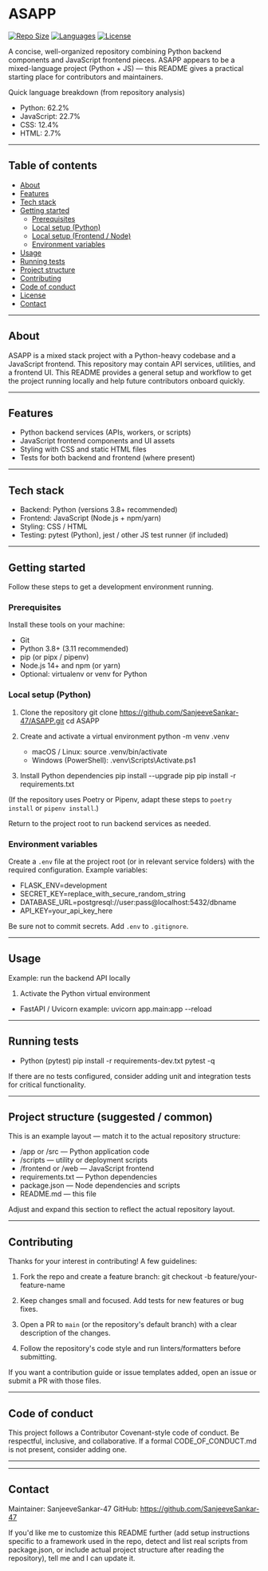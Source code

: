 # ASAPP

[![Repo Size](https://img.shields.io/github/repo-size/SanjeeveSankar-47/ASAPP)]()
[![Languages](https://img.shields.io/github/languages/top/SanjeeveSankar-47/ASAPP)]()
[![License](https://img.shields.io/github/license/SanjeeveSankar-47/ASAPP)]()

A concise, well-organized repository combining Python backend components and JavaScript frontend pieces. ASAPP appears to be a mixed-language project (Python + JS) — this README gives a practical starting place for contributors and maintainers.

Quick language breakdown (from repository analysis)
- Python: 62.2%
- JavaScript: 22.7%
- CSS: 12.4%
- HTML: 2.7%

---

## Table of contents

- [About](#about)
- [Features](#features)
- [Tech stack](#tech-stack)
- [Getting started](#getting-started)
  - [Prerequisites](#prerequisites)
  - [Local setup (Python)](#local-setup-python)
  - [Local setup (Frontend / Node)](#local-setup-frontend--node)
  - [Environment variables](#environment-variables)
- [Usage](#usage)
- [Running tests](#running-tests)
- [Project structure](#project-structure)
- [Contributing](#contributing)
- [Code of conduct](#code-of-conduct)
- [License](#license)
- [Contact](#contact)

---

## About

ASAPP is a mixed stack project with a Python-heavy codebase and a JavaScript frontend. This repository may contain API services, utilities, and a frontend UI. This README provides a general setup and workflow to get the project running locally and help future contributors onboard quickly.

---

## Features

- Python backend services (APIs, workers, or scripts)
- JavaScript frontend components and UI assets
- Styling with CSS and static HTML files
- Tests for both backend and frontend (where present)

---

## Tech stack

- Backend: Python (versions 3.8+ recommended)
- Frontend: JavaScript (Node.js + npm/yarn)
- Styling: CSS / HTML
- Testing: pytest (Python), jest / other JS test runner (if included)

---

## Getting started

Follow these steps to get a development environment running.

### Prerequisites

Install these tools on your machine:

- Git
- Python 3.8+ (3.11 recommended)
- pip (or pipx / pipenv)
- Node.js 14+ and npm (or yarn)
- Optional: virtualenv or venv for Python

### Local setup (Python)

1. Clone the repository
   git clone https://github.com/SanjeeveSankar-47/ASAPP.git
   cd ASAPP

2. Create and activate a virtual environment
   python -m venv .venv
   - macOS / Linux:
     source .venv/bin/activate
   - Windows (PowerShell):
     .venv\Scripts\Activate.ps1

3. Install Python dependencies
   pip install --upgrade pip
   pip install -r requirements.txt

(If the repository uses Poetry or Pipenv, adapt these steps to `poetry install` or `pipenv install`.)


Return to the project root to run backend services as needed.

### Environment variables

Create a `.env` file at the project root (or in relevant service folders) with the required configuration. Example variables:

- FLASK_ENV=development
- SECRET_KEY=replace_with_secure_random_string
- DATABASE_URL=postgresql://user:pass@localhost:5432/dbname
- API_KEY=your_api_key_here

Be sure not to commit secrets. Add `.env` to `.gitignore`.

---

## Usage

Example: run the backend API locally

1. Activate the Python virtual environment

- FastAPI / Uvicorn example:
  uvicorn app.main:app --reload

---

## Running tests

- Python (pytest)
  pip install -r requirements-dev.txt
  pytest -q


If there are no tests configured, consider adding unit and integration tests for critical functionality.

---

## Project structure (suggested / common)

This is an example layout — match it to the actual repository structure:

- /app or /src — Python application code
- /scripts — utility or deployment scripts
- /frontend or /web — JavaScript frontend
- requirements.txt — Python dependencies
- package.json — Node dependencies and scripts
- README.md — this file

Adjust and expand this section to reflect the actual repository layout.

---

## Contributing

Thanks for your interest in contributing! A few guidelines:

1. Fork the repo and create a feature branch:
   git checkout -b feature/your-feature-name

2. Keep changes small and focused. Add tests for new features or bug fixes.

3. Open a PR to `main` (or the repository's default branch) with a clear description of the changes.

4. Follow the repository's code style and run linters/formatters before submitting.

If you want a contribution guide or issue templates added, open an issue or submit a PR with those files.

---

## Code of conduct

This project follows a Contributor Covenant-style code of conduct. Be respectful, inclusive, and collaborative. If a formal CODE_OF_CONDUCT.md is not present, consider adding one.

---
---

## Contact

Maintainer: SanjeeveSankar-47
GitHub: https://github.com/SanjeeveSankar-47

If you'd like me to customize this README further (add setup instructions specific to a framework used in the repo, detect and list real scripts from package.json, or include actual project structure after reading the repository), tell me and I can update it.
